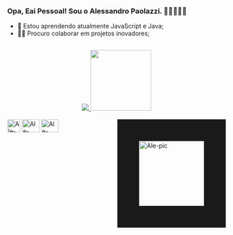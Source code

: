### Opa, Eai Pessoal! Sou o Alessandro Paolazzi. 🧑🏼‍💻✌🏼

- 🌱 Estou aprendendo atualmente JavaScript e Java;
- 🤝🏼 Procuro colaborar em projetos inovadores;
##
<div align="center">
  <a href="https://github.com/alepaolazzi">
  <img src="https://github-readme-stats.vercel.app/api/top-langs/?username=alepaolazzi&layout=compact&langs_count=7&theme=vision-friendly-dark"/>
  </a>
  <a href="https://git.io/streak-stats"><img height="140" src="https://streak-stats.demolab.com?user=alepaolazzi&theme=highcontrast&date_format=M%20j%5B%2C%20Y%5D"/></a>
</div>
  <div style="display: inline_block"><br>
  <img align="center" alt="Ale-JS" height='30' width'40' src="https://cdn.jsdelivr.net/gh/devicons/devicon/icons/javascript/javascript-original.svg"> 
  <img align="center" alt="Ale-CSS" height="30" width="40" src="https://cdn.jsdelivr.net/gh/devicons/devicon/icons/css3/css3-original.svg">
  <img align="center" alt="Ale-HTML" height="30" width="40" src="https://cdn.jsdelivr.net/gh/devicons/devicon/icons/html5/html5-original.svg">
  <img align="right" alt="Ale-pic" height="150" style="border: solid 50px" src="https://media.discordapp.net/attachments/808449313973469249/948748841962848266/ale_gif.gif?width=663&height=663">
  </div>
  
  ##
